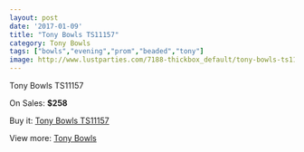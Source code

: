 ```yaml
---
layout: post
date: '2017-01-09'
title: "Tony Bowls TS11157"
category: Tony Bowls
tags: ["bowls","evening","prom","beaded","tony"]
image: http://www.lustparties.com/7188-thickbox_default/tony-bowls-ts11157.jpg
---
```

Tony Bowls TS11157

On Sales: **$258**
<a href="https://www.lustparties.com/en/tony-bowls/2443-tony-bowls-ts11157.html"><amp-img layout="responsive" width="600" height="600" src="//www.lustparties.com/7188-thickbox_default/tony-bowls-ts11157.jpg" alt="Tony Bowls TS11157 0" /></a>
<a href="https://www.lustparties.com/en/tony-bowls/2443-tony-bowls-ts11157.html"><amp-img layout="responsive" width="600" height="600" src="//www.lustparties.com/7195-thickbox_default/tony-bowls-ts11157.jpg" alt="Tony Bowls TS11157 1" /></a>
<a href="https://www.lustparties.com/en/tony-bowls/2443-tony-bowls-ts11157.html"><amp-img layout="responsive" width="600" height="600" src="//www.lustparties.com/7194-thickbox_default/tony-bowls-ts11157.jpg" alt="Tony Bowls TS11157 2" /></a>
<a href="https://www.lustparties.com/en/tony-bowls/2443-tony-bowls-ts11157.html"><amp-img layout="responsive" width="600" height="600" src="//www.lustparties.com/7193-thickbox_default/tony-bowls-ts11157.jpg" alt="Tony Bowls TS11157 3" /></a>
<a href="https://www.lustparties.com/en/tony-bowls/2443-tony-bowls-ts11157.html"><amp-img layout="responsive" width="600" height="600" src="//www.lustparties.com/7192-thickbox_default/tony-bowls-ts11157.jpg" alt="Tony Bowls TS11157 4" /></a>
<a href="https://www.lustparties.com/en/tony-bowls/2443-tony-bowls-ts11157.html"><amp-img layout="responsive" width="600" height="600" src="//www.lustparties.com/7191-thickbox_default/tony-bowls-ts11157.jpg" alt="Tony Bowls TS11157 5" /></a>
<a href="https://www.lustparties.com/en/tony-bowls/2443-tony-bowls-ts11157.html"><amp-img layout="responsive" width="600" height="600" src="//www.lustparties.com/7190-thickbox_default/tony-bowls-ts11157.jpg" alt="Tony Bowls TS11157 6" /></a>
<a href="https://www.lustparties.com/en/tony-bowls/2443-tony-bowls-ts11157.html"><amp-img layout="responsive" width="600" height="600" src="//www.lustparties.com/7189-thickbox_default/tony-bowls-ts11157.jpg" alt="Tony Bowls TS11157 7" /></a>

Buy it: [Tony Bowls TS11157](https://www.lustparties.com/en/tony-bowls/2443-tony-bowls-ts11157.html "Tony Bowls TS11157")

View more: [Tony Bowls](https://www.lustparties.com/en/5-tony-bowls "Tony Bowls")